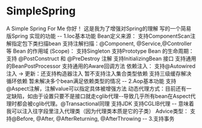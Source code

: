 # SimpleSpring
A Simple Spring For Me
你好！ 这是我为了增强对Spring的理解 写的一个简易版Spring 
实现的功能
-- 1.Ioc基本功能
    Bean定义来源：
      支持ComponentScan注解指定包下类扫描bean
      支持注解扫描：@Component, @Service,@Controller等
    Bean 的作用域 (Scope)：
      支持Singleton
      支持Prototype
    Bean 的生命周期：
      支持 @PostConstruct 和 @PreDestroy 注解
      支持InitializingBean 接口
      支持通用的BeanPostProcessor
      支持通用的Aware回调方法
    依赖注入：
      支持@Autowired注入 -> 更新：还支持构造器注入
      暂不支持注入集合类型依赖
      支持三级缓存解决循环依赖
      暂未解决多个bean满足依赖类型的情况
-- 2.Aop基本功能 
    支持@Aspect注解，注解value可以指定具体被增强方法
    动态代理方式：目前还有一定缺陷，如由于设置只要不是接口就走cglib代理--导致几乎所有bean在Aspect代理时都会被cglib代理。@Transactional同理
      支持JDK
      支持CGLIB代理  -- 意味着我可以注入往字段里注入代理类（因为代理类本质是它的子类）
    Advice类型：
      支持@Before, @After, @AfterReturning, @AfterThrowing
-- 3.支持事务      
      
